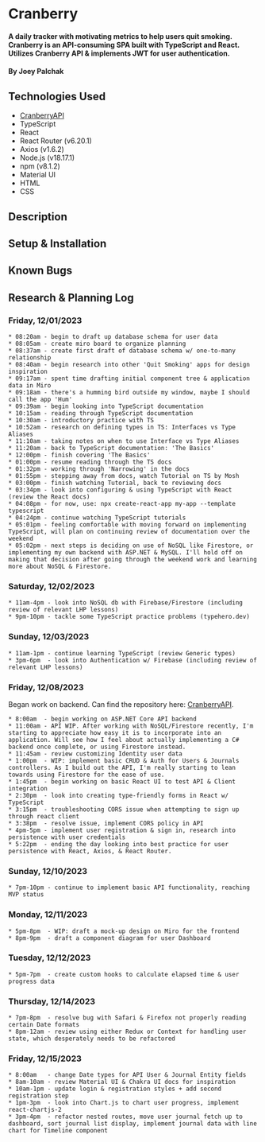 # Cranberry

#### A daily tracker with motivating metrics to help users quit smoking. Cranberry is an API-consuming SPA built with TypeScript and React. Utilizes Cranberry API & implements JWT for user authentication.

#### By Joey Palchak

## Technologies Used

- [CranberryAPI](https://github.com/jfpalchak/CranberryAPI.git)
- TypeScript
- React
- React Router (v6.20.1)
- Axios (v1.6.2)
- Node.js (v18.17.1)
- npm (v8.1.2)
- Material UI
- HTML
- CSS

## Description

## Setup & Installation

## Known Bugs

## Research & Planning Log

### Friday, 12/01/2023
```
* 08:20am - begin to draft up database schema for user data
* 08:05am - create miro board to organize planning
* 08:37am - create first draft of database schema w/ one-to-many relationship
* 08:40am - begin research into other 'Quit Smoking' apps for design inspiration
* 09:17am - spent time drafting initial component tree & application data in Miro
* 09:18am - there's a humming bird outside my window, maybe I should call the app 'Hum'
* 09:39am - begin looking into TypeScript documentation
* 10:15am - reading through TypeScript documentation
* 10:30am - introductory practice with TS
* 10:52am - research on defining types in TS: Interfaces vs Type Aliases
* 11:10am - taking notes on when to use Interface vs Type Aliases
* 11:20am - back to TypeScript documentation: 'The Basics'
* 12:00pm - finish covering 'The Basics'
* 01:00pm - resume reading through the TS docs
* 01:32pm - working through 'Narrowing' in the docs
* 01:55pm - stepping away from docs, watch Tutorial on TS by Mosh
* 03:00pm - finish watching Tutorial, back to reviewing docs
* 03:34pm - look into configuring & using TypeScript with React (review the React docs)
* 04:08pm - for now, use: npx create-react-app my-app --template typescript 
* 04:24pm - continue watching TypeScript tutorials
* 05:01pm - feeling comfortable with moving forward on implementing TypeScript, will plan on continuing review of documentation over the weekend
* 05:02pm - next steps is deciding on use of NoSQL like Firestore, or implementing my own backend with ASP.NET & MySQL. I'll hold off on making that decision after going through the weekend work and learning more about NoSQL & Firestore. 
```

### Saturday, 12/02/2023
```
* 11am-4pm - look into NoSQL db with Firebase/Firestore (including review of relevant LHP lessons)
* 9pm-10pm - tackle some TypeScript practice problems (typehero.dev)
```

### Sunday, 12/03/2023
```
* 11am-1pm - continue learning TypeScript (review Generic types)
* 3pm-6pm  - look into Authentication w/ Firebase (including review of relevant LHP lessons)
```

### Friday, 12/08/2023

Began work on backend. Can find the repository here: [CranberryAPI](https://github.com/jfpalchak/CranberryAPI.git).

```
* 8:00am  - begin working on ASP.NET Core API backend
* 11:00am - API WIP. After working with NoSQL/Firestore recently, I'm starting to appreciate how easy it is to incorporate into an application. Will see how I feel about actually implementing a C# backend once complete, or using Firestore instead. 
* 11:45am - review customizing Identity user data
* 1:00pm  - WIP: implement basic CRUD & Auth for Users & Journals controllers. As I build out the API, I'm really starting to lean towards using Firestore for the ease of use.
* 1:45pm  - begin working on basic React UI to test API & Client integration
* 2:30pm  - look into creating type-friendly forms in React w/ TypeScript
* 3:15pm  - troubleshooting CORS issue when attempting to sign up through react client
* 3:38pm  - resolve issue, implement CORS policy in API
* 4pm-5pm - implement user registration & sign in, research into persistence with user credentials 
* 5:22pm  - ending the day looking into best practice for user persistence with React, Axios, & React Router.
```

### Sunday, 12/10/2023
```
* 7pm-10pm - continue to implement basic API functionality, reaching MVP status
```

### Monday, 12/11/2023
```
* 5pm-8pm  - WIP: draft a mock-up design on Miro for the frontend
* 8pm-9pm  - draft a component diagram for user Dashboard
```

### Tuesday, 12/12/2023
```
* 5pm-7pm  - create custom hooks to calculate elapsed time & user progress data
```

### Thursday, 12/14/2023
```
* 7pm-8pm  - resolve bug with Safari & Firefox not properly reading certain Date formats
* 8pm-12am - review using either Redux or Context for handling user state, which desperately needs to be refactored
```

### Friday, 12/15/2023
```
* 8:00am   - change Date types for API User & Journal Entity fields
* 8am-10am - review Material UI & Chakra UI docs for inspiration
* 10am-1pm - update login & registration styles + add second registration step
* 1pm-3pm  - look into Chart.js to chart user progress, implement react-chartjs-2
* 3pm-4pm  - refactor nested routes, move user journal fetch up to dashboard, sort journal list display, implement journal data with line chart for Timeline component
```